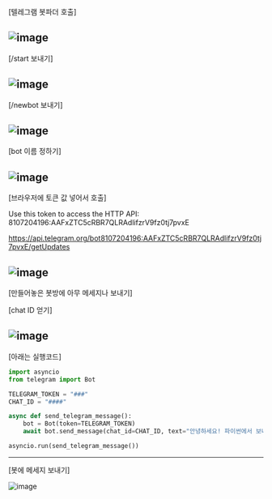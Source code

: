 [텔레그램 봇파더 호출]

![image](https://github.com/user-attachments/assets/80959a71-f337-4e2a-a9a2-96942242accb)
---------------------------------------

[/start 보내기]

![image](https://github.com/user-attachments/assets/7644c12a-3d0d-4102-a2a3-536f843ac3a2)
---------------------------------------

[/newbot 보내기]

![image](https://github.com/user-attachments/assets/a197a6d9-16c9-4715-a2f1-fad88b7870f8)
---------------------------------------

[bot 이름 정하기]

![image](https://github.com/user-attachments/assets/98fee50c-9900-42e3-9459-8aef40b23a65)
---------------------------------------

[브라우저에 토큰 값 넣어서 호출]

Use this token to access the HTTP API:
8107204196:AAFxZTC5cRBR7QLRAdlifzrV9fz0tj7pvxE

https://api.telegram.org/bot8107204196:AAFxZTC5cRBR7QLRAdlifzrV9fz0tj7pvxE/getUpdates

![image](https://github.com/user-attachments/assets/a5937674-5d48-4830-a785-4d8922dad81b)
---------------------------------------

[만들어놓은 봇방에 아무 메세지나 보내기]

[chat ID 얻기]

![image](https://github.com/user-attachments/assets/feef0d56-f329-44fd-ac88-83cd38a8cb21)
---------------------------------------

[아래는 실행코드]

```python
import asyncio
from telegram import Bot

TELEGRAM_TOKEN = "###"
CHAT_ID = "####"

async def send_telegram_message():
    bot = Bot(token=TELEGRAM_TOKEN)
    await bot.send_message(chat_id=CHAT_ID, text="안녕하세요! 파이썬에서 보내는 메시지입니다.")

asyncio.run(send_telegram_message())
```
---------------------------------------

[봇에 메세지 보내기]

![image](https://github.com/user-attachments/assets/92ce1c6a-fde6-4a3f-88fe-e5567f9d565a)

